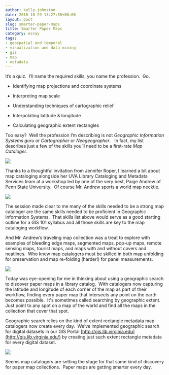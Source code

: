 ```yaml
---
author: kelly-johnston
date: 2010-10-29 13:27:50+00:00
layout: post
slug: smarter-paper-maps
title: Smarter Paper Maps
category: essay
tags:
- geospatial and temporal
- visualization and data mining
- gis
- map
- metadata
---
```


It’s a quiz.  I’ll name the required skills, you name the profession.  Go.



	
  * Identifying map projections and coordinate systems

	
  * Interpreting map scale

	
  * Understanding techniques of cartographic relief

	
  * Interpolating latitude & longitude

	
  * Calculating geographic extent rectangles


Too easy?  Well the profession I’m describing is not _Geographic Information Systems guru_ or _Cartographer_ or _Neogeographer_.   In fact, my list describes just a few of the skills you’ll need to be a first-rate _Map Cataloger_.

[![](http://static.scholarslab.org/wp-content/uploads/2010/10/MapCatalogingBooks-300x225.jpg)](https://scholarslab.org/digital-humanities/smarter-paper-maps/attachment/mapcatalogingbooks/)

Thanks to a thoughtful invitation from Jennifer Roper, I learned a bit about map cataloging alongside her UVA Library Cataloging and Metadata Services team at a workshop led by one of the very best, Paige Andrew of Penn State University.  Of course Mr. Andrew sports a world map necktie.

[![](http://static.scholarslab.org/wp-content/uploads/2010/10/PaigeAndrew-222x300.jpg)](https://scholarslab.org/digital-humanities/smarter-paper-maps/attachment/paigeandrew/)

The session made clear to me many of the skills needed to be a strong map cataloger are the same skills needed to be proficient in Geographic Information Systems.  That skills list above would serve as a good starting outline for a GIS 101 syllabus and all those skills are key to the map cataloging workflow.

And Mr. Andrew’s traveling map collection was a treat to explore with examples of bleeding edge maps, segmented maps, pop-up maps, remote sensing maps, tourist maps, and maps with and without covers and neatlines.  Who knew map catalogers must be skilled in both map unfolding for preservation and map re-folding (harder!) for panel measurements.

[![](http://static.scholarslab.org/wp-content/uploads/2010/10/AssortedMaps-300x225.jpg)](https://scholarslab.org/digital-humanities/smarter-paper-maps/attachment/assortedmaps/)

Today was eye-opening for me in thinking about using a geographic search to discover paper maps in a library catalog.  With catalogers now capturing the latitude and longitude of each corner of the map as part of their workflow, finding every paper map that intersects any point on the earth becomes possible.  It's sometimes called searching by geographic extent.  Just point to any spot on a map of the world and find all the maps in the collection that cover that spot.

Geographic search relies on the kind of extent rectangle metadata map catalogers now create every day.  We’ve implemented geographic search for digital datasets in our GIS Portal [http://gis.lib.virginia.edu](http://gis.lib.virginia.edu/) by creating just such extent rectangle metadata for every digital dataset.

[![](http://static.scholarslab.org/wp-content/uploads/2010/10/GIS-Portal-300x265.jpg)](https://scholarslab.org/digital-humanities/smarter-paper-maps/attachment/gis-portal/)

Seems map catalogers are setting the stage for that same kind of discovery for paper map collections.  Paper maps are getting smarter every day.
